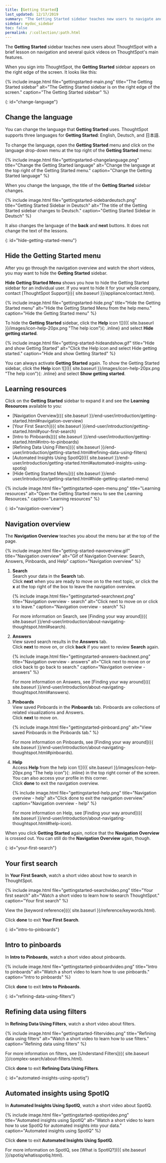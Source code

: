```yaml
---
title: [Getting Started]
last_updated: 12/17/2019
summary: "The Getting Started sidebar teaches new users to navigate and understand ThoughtSpot."
sidebar: mydoc_sidebar
toc: false
permalink: /:collection/:path.html
---
```


The **Getting Started** sidebar teaches new users about ThoughtSpot with a brief lesson on navigation and several quick videos on ThoughtSpot's main features.

When you sign into ThoughtSpot, the **Getting Started** sidebar appears on the right edge of the screen. It looks like this:

{% include image.html file="gettingstarted-main.png" title="The Getting Started sidebar" alt="The Getting Started sidebar is on the right edge of the screen." caption="The Getting Started sidebar" %}

{: id="change-language"}
## Change the language
You can change the language that **Getting Started** uses. ThoughtSpot supports three languages for **Getting Started**: English, Deutsch, and 日本語.

To change the language, open the **Getting Started** menu and click on the language drop-down menu at the top right of the **Getting Started** menu:

{% include image.html file="gettingstarted-changelanguage.png" title="Change the Getting Started language" alt="Change the language at the top right of the Getting Started menu." caption="Change the Getting Started language" %}

When you change the language, the title of the **Getting Started** sidebar changes.

{% include image.html file="gettingstarted-sidebardeutsch.png" title="Getting Started Sidebar in Deutsch" alt="The title of the Getting Started sidebar changes to Deutsch." caption="Getting Started Sidebar in Deutsch" %}

It also changes the language of the **back** and **next** buttons. It does not change the text of the lessons.

{: id="hide-getting-started-menu"}
## Hide the Getting Started menu
After you go through the navigation overview and watch the short videos, you may want to hide the **Getting Started** sidebar.  

**Hide Getting Started Menu** shows you how to hide the Getting Started sidebar for an individual user. If you want to hide it for your whole company, contact [ThoughtSpot Support]({{ site.baseurl }}/appliance/contact.html).

{% include image.html file="gettingstarted-hide.png" title="Hide the Getting Started menu" alt="Hide the Getting Started Menu from the help menu." caption="Hide the Getting Started menu" %}

To hide the **Getting Started** sidebar, click the **Help** icon ![]({{ site.baseurl }}/images/icon-help-20px.png "The help icon"){: .inline} and select **Hide getting started**.

{% include image.html file="getting-started-hideandshow.gif" title="Hide and show Getting Started" alt="Click the Help icon and select Hide getting started." caption="Hide and show Getting Started" %}

You can always activate **Getting Started** again. To show the Getting Started sidebar, click the **Help** icon ![]({{ site.baseurl }}/images/icon-help-20px.png "The help icon"){: .inline} and select **Show getting started**.

## Learning resources

Click on the **Getting Started** sidebar to expand it and see the **Learning Resources** available to you:
* [Navigation Overview]({{ site.baseurl }}/end-user/introduction/getting-started.html#navigation-overview)
* [Your First Search]({{ site.baseurl }}/end-user/introduction/getting-started.html#your-first-search)
* [Intro to Pinboards]({{ site.baseurl }}/end-user/introduction/getting-started.html#intro-to-pinboards)
* [Refining Data Using Filters]({{ site.baseurl }}/end-user/introduction/getting-started.html#refining-data-using-filters)
* [Automated Insights Using SpotIQ]({{ site.baseurl }}/end-user/introduction/getting-started.html#automated-insights-using-spotiq)
* [Hide Getting Started Menu]({{ site.baseurl }}/end-user/introduction/getting-started.html#hide-getting-started-menu)

{% include image.html file="gettingstarted-open-menu.png" title="Learning resources" alt="Open the Getting Started menu to see the Learning Resources." caption="Learning resources" %}

{: id="navigation-overview"}
## Navigation overview
The **Navigation Overview** teaches you about the menu bar at the top of the page.

{% include image.html file="getting-started-navoverview.gif" title="Navigation overview" alt="Gif of Navigation Overview: Search, Answers, Pinboards, and Help" caption="Navigation overview" %}

1. **Search**<br>
    Search your data in the **Search** tab.<br>
    Click **next** when you are ready to move on to the next topic, or click the **x** at the top right of the box to leave the navigation overview.

    {% include image.html file="gettingstarted-searchnext.png" title="Navigation overview - search" alt="Click next to move on or click x to leave." caption="Navigation overview - search" %}

    For more information on Search, see [Finding your way around]({{ site.baseurl }}/end-user/introduction/about-navigating-thoughtspot.html#search).

2. **Answers**<br>
    View saved search results in the **Answers** tab.<br>
    Click **next** to move on, or click **back** if you want to review **Search** again.

    {% include image.html file="gettingstarted-answers-backnext.png" title="Navigation overview - answers" alt="Click next to move on or click back to go back to search." caption="Navigation overview - answers" %}    

    For more information on Answers, see [Finding your way around]({{ site.baseurl }}/end-user/introduction/about-navigating-thoughtspot.html#answers).

3. **Pinboards**<br>
    View saved Pinboards in the **Pinboards** tab. Pinboards are collections of related visualizations and Answers.<br>
    Click **next** to move on.

    {% include image.html file="gettingstarted-pinboard.png" alt="View saved Pinboards in the Pinboards tab." %}

    For more information on Pinboards, see [Finding your way around]({{ site.baseurl }}/end-user/introduction/about-navigating-thoughtspot.html#pinboards).

4. **Help**<br>
    Access **Help** from the help icon ![]({{ site.baseurl }}/images/icon-help-20px.png "The help icon"){: .inline} in the top right corner of the screen. You can also access your profile in this corner.<br>
    Click **done** to exit the navigation overview.

    {% include image.html file="gettingstarted-help.png" title="Navigation overview - help" alt="Click done to exit the navigation overview." caption="Navigation overview - help" %}

    For more information on Help, see [Finding your way around]({{ site.baseurl }}/end-user/introduction/about-navigating-thoughtspot.html#help-icon).

When you click **Getting Started** again, notice that the **Navigation Overview** is crossed out. You can still do the **Navigation Overview** again, though.

{: id="your-first-search"}
## Your first search
In **Your First Search**, watch a short video about how to search in ThoughtSpot.

{% include image.html file="gettingstarted-searchvideo.png" title="Your first search" alt="Watch a short video to learn how to search ThoughtSpot." caption="Your first search" %}

View the [keyword reference]({{ site.baseurl }}/reference/keywords.html).

Click **done** to exit **Your First Search**.

{: id="intro-to-pinboards"}
## Intro to pinboards
In **Intro to Pinboards**, watch a short video about pinboards.

{% include image.html file="gettingstarted-pinboardvideo.png" title="Intro to pinboards" alt="Watch a short video to learn how to use pinboards." caption="Intro to pinboards" %}

Click **done** to exit **Intro to Pinboards**.

{: id="refining-data-using-filters"}
## Refining data using filters
In **Refining Data Using Filters**, watch a short video about filters.

{% include image.html file="gettingstarted-filtervideo.png" title="Refining data using filters" alt="Watch a short video to learn how to use filters." caption="Refining data using filters" %}

For more information on filters, see [Understand Filters]({{ site.baseurl }}/complex-search/about-filters.html).

Click **done** to exit **Refining Data Using Filters**.

{: id="automated-insights-using-spotiq"}
## Automated insights using SpotIQ
In **Automated Insights Using SpotIQ**, watch a short video about SpotIQ.

{% include image.html file="gettingstarted-spotiqvideo.png" title="Automated insights using SpotIQ" alt="Watch a short video to learn how to use SpotIQ for automated insights into your data." caption="Automated insights using SpotIQ" %}

Click **done** to exit **Automated Insights Using SpotIQ**.

For more information on SpotIQ, see [What is SpotIQ?]({{ site.baseurl }}/spotiq/whatisspotiq.html).
